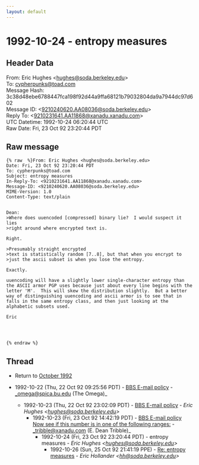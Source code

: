 ```yaml
---
layout: default
---
```


# 1992-10-24 - entropy measures

## Header Data

From: Eric Hughes \<hughes@soda.berkeley.edu\><br>
To: cypherpunks@toad.com<br>
Message Hash: 3c38d48ebe6788447fca198f92d44a9ffa68121b79032804da9a7944dc97d602<br>
Message ID: \<9210240620.AA08036@soda.berkeley.edu\><br>
Reply To: \<9210231641.AA11868@xanadu.xanadu.com\><br>
UTC Datetime: 1992-10-24 06:20:44 UTC<br>
Raw Date: Fri, 23 Oct 92 23:20:44 PDT<br>

## Raw message

```
{% raw  %}From: Eric Hughes <hughes@soda.berkeley.edu>
Date: Fri, 23 Oct 92 23:20:44 PDT
To: cypherpunks@toad.com
Subject: entropy measures
In-Reply-To: <9210231641.AA11868@xanadu.xanadu.com>
Message-ID: <9210240620.AA08036@soda.berkeley.edu>
MIME-Version: 1.0
Content-Type: text/plain


Dean:
>Where does uuencoded [compressed] binary lie?  I would suspect it lies
>right around where encrypted text is.  

Right.

>Presumably straight encrypted
>text is statistically random [7..8], but that when you encrypt to
>just the ascii subset is when you lose the entropy.

Exactly.

uuencoding will have a slightly lower single-character entropy than
the ASCII armor PGP uses because just about every line begins with the
letter 'M'.  This will skew the distribution slightly.  But a better
way of distinguishing uuencoding and ascii armor is to see that in
falls in the same entropy class, and then just looking at the
alphabetic subsets used.

Eric




{% endraw %}
```

## Thread

+ Return to [October 1992](/archive/1992/10)

+ 1992-10-22 (Thu, 22 Oct 92 09:25:56 PDT) - [BBS E-mail policy](/archive/1992/10/8a24672636a42d5225524b26c5cc78e1b0ba1b62a4c1e1fe1825463951a6b9e0) - _omega@spica.bu.edu (The Omega)_
  + 1992-10-23 (Thu, 22 Oct 92 23:02:09 PDT) - [BBS E-mail policy](/archive/1992/10/bc5b354247141e46df2c768591ee1dffd7fbc017a03b959da779cf82e2521133) - _Eric Hughes \<hughes@soda.berkeley.edu\>_
    + 1992-10-23 (Fri, 23 Oct 92 14:42:19 PDT) - [BBS E-mail policy Now see if this number is in one of the following ranges:](/archive/1992/10/298d86c630be7b06958a77a0e2a93e61224cded16c21ee64acb6bc0f39e9ecfd) - _tribble@xanadu.com (E. Dean Tribble)_
      + 1992-10-24 (Fri, 23 Oct 92 23:20:44 PDT) - entropy measures - _Eric Hughes \<hughes@soda.berkeley.edu\>_
        + 1992-10-26 (Sun, 25 Oct 92 21:41:19 PPE) - [Re: entropy measures](/archive/1992/10/b71072e5de22f0ee2513a7bc057b82b39ad7284a70bf4913906340f5c39b27b3) - _Eric Hollander \<hh@soda.berkeley.edu\>_

